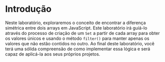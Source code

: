 # Introdução

Neste laboratório, exploraremos o conceito de encontrar a diferença simétrica entre dois arrays em JavaScript. Este laboratório irá guiá-lo através do processo de criação de um `Set` a partir de cada array para obter os valores únicos e usando o método `filter()` para manter apenas os valores que não estão contidos no outro. Ao final deste laboratório, você terá uma sólida compreensão de como implementar essa lógica e será capaz de aplicá-la aos seus próprios projetos.
